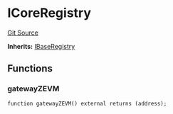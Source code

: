 # ICoreRegistry
[Git Source](https://github.com/zeta-chain/protocol-contracts/blob/main/v2/contracts/zevm/interfaces/ICoreRegistry.sol)

**Inherits:**
[IBaseRegistry](/contracts/helpers/interfaces/IBaseRegistry.sol/interface.IBaseRegistry.md)


## Functions
### gatewayZEVM


```solidity
function gatewayZEVM() external returns (address);
```

